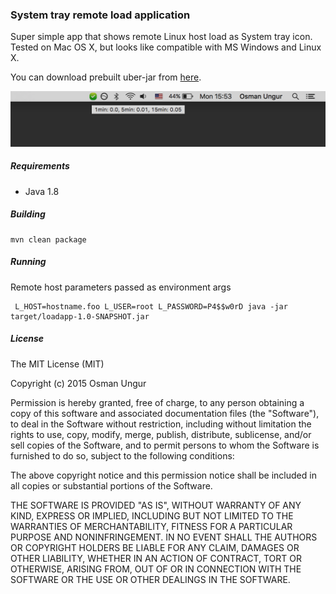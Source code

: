 ### System tray remote load application

Super simple app that shows remote Linux host load as System tray icon. Tested on Mac OS X, but looks like
compatible with MS Windows and Linux X.

You can download prebuilt uber-jar from [here](https://github.com/o/system-tray-load-app/releases/download/1.0.0/loadapp-1.0.0.jar).

![Screenshot](https://raw.githubusercontent.com/o/system-tray-load-app/master/screenshot.png)

##### Requirements

* Java 1.8

##### Building

    mvn clean package

##### Running

Remote host parameters passed as environment args

     L_HOST=hostname.foo L_USER=root L_PASSWORD=P4$$w0rD java -jar target/loadapp-1.0-SNAPSHOT.jar

##### License

The MIT License (MIT)

Copyright (c) 2015 Osman Ungur

Permission is hereby granted, free of charge, to any person obtaining a copy of this software and associated documentation files (the "Software"), to deal in the Software without restriction, including without limitation the rights to use, copy, modify, merge, publish, distribute, sublicense, and/or sell copies of the Software, and to permit persons to whom the Software is furnished to do so, subject to the following conditions:

The above copyright notice and this permission notice shall be included in all copies or substantial portions of the Software.

THE SOFTWARE IS PROVIDED "AS IS", WITHOUT WARRANTY OF ANY KIND, EXPRESS OR IMPLIED, INCLUDING BUT NOT LIMITED TO THE WARRANTIES OF MERCHANTABILITY, FITNESS FOR A PARTICULAR PURPOSE AND NONINFRINGEMENT. IN NO EVENT SHALL THE AUTHORS OR COPYRIGHT HOLDERS BE LIABLE FOR ANY CLAIM, DAMAGES OR OTHER LIABILITY, WHETHER IN AN ACTION OF CONTRACT, TORT OR OTHERWISE, ARISING FROM, OUT OF OR IN CONNECTION WITH THE SOFTWARE OR THE USE OR OTHER DEALINGS IN THE SOFTWARE.
